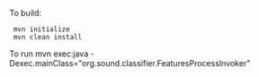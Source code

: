 To build:

     mvn initialize
     mvn clean install

To run
     mvn exec:java -Dexec.mainClass="org.sound.classifier.FeaturesProcessInvoker"

